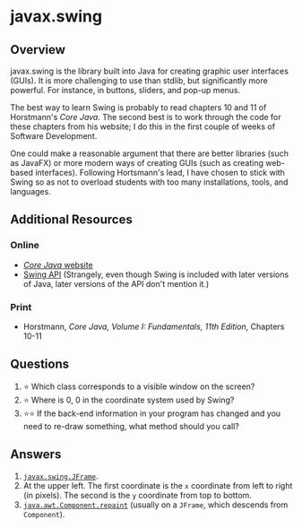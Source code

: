 # javax.swing
## Overview
javax.swing is the library built into Java for creating graphic user interfaces (GUIs). It is more challenging to use than stdlib, but significantly more powerful. For instance, in buttons, sliders, and pop-up menus.

The best way to learn Swing is probably to read chapters 10 and 11 of Horstmann's *Core Java*. The second best is to work through the code for these chapters from his website; I do this in the first couple of weeks of Software Development.

One could make a reasonable argument that there are better libraries (such as JavaFX) or more modern ways of creating GUIs (such as creating web-based interfaces). Following Hortsmann's lead, I have chosen to stick with Swing so as not to overload students with too many installations, tools, and languages.
## Additional Resources
### Online
- [*Core Java* website](http://horstmann.com/corejava/)
- [Swing API](https://docs.oracle.com/javase/8/docs/api/index.html?javax/swing/package-summary.html) (Strangely, even though Swing is included with later versions of Java, later versions of the API don't mention it.)
### Print
- Horstmann, *Core Java, Volume I: Fundamentals, 11th Edition*, Chapters 10-11
## Questions
1. :star: Which class corresponds to a visible window on the screen?
1. :star: Where is 0, 0 in the coordinate system used by Swing?
1. :star::star: If the back-end information in your program has changed and you need to re-draw something, what method should you call?
## Answers
1. [`javax.swing.JFrame`](https://docs.oracle.com/javase/8/docs/api/index.html?javax/swing/package-summary.html).
1. At the upper left. The first coordinate is the `x` coordinate from left to right (in pixels). The second is the `y` coordinate from top to bottom.
1. [`java.awt.Component.repaint`](https://docs.oracle.com/javase/8/docs/api/java/awt/Component.html#repaint--) (usually on a `JFrame`, which descends from `Component`).
